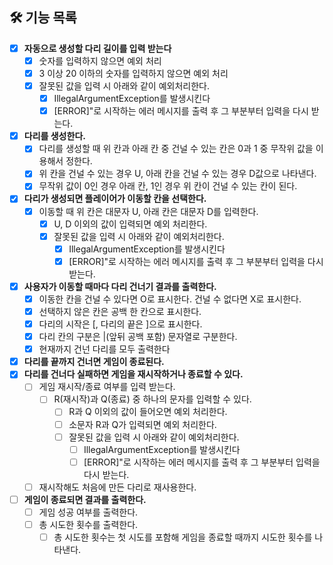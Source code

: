 ## 🛠 기능 목록

- [x] **자동으로 생성할 다리 길이를 입력 받는다**
  - [x] 숫자를 입력하지 않으면 예외 처리
  - [x] 3 이상 20 이하의 숫자를 입력하지 않으면 예외 처리
  - [x] 잘못된 값을 입력 시 아래와 같이 예외처리한다.
    - [x] IllegalArgumentException를 발생시킨다
    - [x] [ERROR]"로 시작하는 에러 메시지를 출력 후 그 부분부터 입력을 다시 받는다.
- [x] **다리를 생성한다.**
  - [x] 다리를 생성할 때 위 칸과 아래 칸 중 건널 수 있는 칸은 0과 1 중 무작위 값을 이용해서 정한다.
  - [x] 위 칸을 건널 수 있는 경우 U, 아래 칸을 건널 수 있는 경우 D값으로 나타낸다.
  - [x] 무작위 값이 0인 경우 아래 칸, 1인 경우 위 칸이 건널 수 있는 칸이 된다.
- [x] **다리가 생성되면 플레이어가 이동할 칸을 선택한다.**
  - [x] 이동할 때 위 칸은 대문자 U, 아래 칸은 대문자 D를 입력한다.
    - [x] U, D 이외의 값이 입력되면 예외 처리한다.
    - [x] 잘못된 값을 입력 시 아래와 같이 예외처리한다.
      - [x] IllegalArgumentException를 발생시킨다
      - [x] [ERROR]"로 시작하는 에러 메시지를 출력 후 그 부분부터 입력을 다시 받는다.
- [x] **사용자가 이동할 때마다 다리 건너기 결과를 출력한다.**
  - [x] 이동한 칸을 건널 수 있다면 O로 표시한다. 건널 수 없다면 X로 표시한다.
  - [x] 선택하지 않은 칸은 공백 한 칸으로 표시한다.
  - [x] 다리의 시작은 [, 다리의 끝은 ]으로 표시한다.
  - [x] 다리 칸의 구분은 |(앞뒤 공백 포함) 문자열로 구분한다.
  - [x] 현재까지 건넌 다리를 모두 출력한다
- [x] **다리를 끝까지 건너면 게임이 종료된다.**
- [x] **다리를 건너다 실패하면 게임을 재시작하거나 종료할 수 있다.**
  - [ ] 게임 재시작/종료 여부를 입력 받는다.
    - [ ] R(재시작)과 Q(종료) 중 하나의 문자를 입력할 수 있다.
      - [ ] R과 Q 이외의 값이 들어오면 예외 처리한다.
      - [ ] 소문자 R과 Q가 입력되면 예외 처리한다.
      - [ ] 잘못된 값을 입력 시 아래와 같이 예외처리한다.
        - [ ] IllegalArgumentException를 발생시킨다
        - [ ] [ERROR]"로 시작하는 에러 메시지를 출력 후 그 부분부터 입력을 다시 받는다.
  - [ ] 재시작해도 처음에 만든 다리로 재사용한다.
- [ ] **게임이 종료되면 결과를 출력한다.**
  - [ ] 게임 성공 여부를 출력한다.
  - [ ] 총 시도한 횟수를 출력한다.
    - [ ] 총 시도한 횟수는 첫 시도를 포함해 게임을 종료할 때까지 시도한 횟수를 나타낸다.

